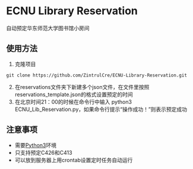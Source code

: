 # ECNU Library Reservation

自动预定华东师范大学图书馆小房间

## 使用方法
1. 克隆项目

```
git clone https://github.com/ZintrulCre/ECNU-Library-Reservation.git
```

2. 在reservations文件夹下新建多个json文件，在文件里按照reservations_template.json的格式设置预定的时间
3. 在北京时间21：00的时候在命令行中输入 python3 ECNU_Lib_Reservation.py，如果命令行提示“操作成功！”则表示预定成功

## 注意事项
- 需要[Python3](https://www.python.org/downloads/)环境
- 只支持预定C426和C413
- 可以放到服务器上用crontab设置定时任务自动运行
